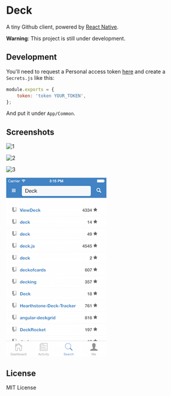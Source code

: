 Deck
====

A tiny Github client, powered by [React Native](https://github.com/facebook/react-native). 

**Warning**: This project is still under development.

Development
-----------

You'll need to request a Personal access token [here](https://github.com/settings/tokens) and create a `Secrets.js` like this:

```javascript
module.exports = {
    token: 'token YOUR_TOKEN',
};
```

And put it under `App/Common`.


Screenshots
-----------

![1](./Screenshots/1.png)

![2](./Screenshots/2.png)

![3](./Screenshots/3.png)

![4](./Screenshots/4.png)

License
-------

MIT License

